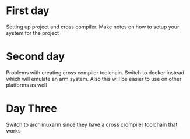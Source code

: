 First day
===

Setting up project and cross compiler. Make notes on how to setup your system for the project

Second day
===

Problems with creating cross compiler toolchain. Switch to docker instead which will emulate an arm system. Also this will be easier to use on other platforms as well

Day Three
===

Switch to archlinuxarm since they have a cross crompiler toolchain that works
